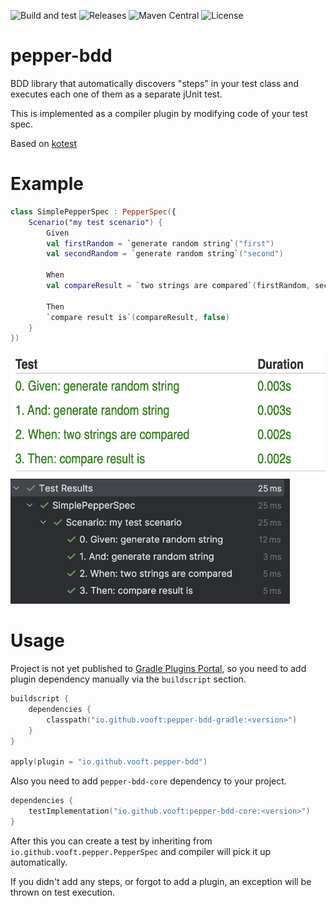 ![Build and test](https://github.com/vooft/pepper-bdd/actions/workflows/build.yml/badge.svg?branch=main)
![Releases](https://img.shields.io/github/v/release/vooft/pepper-bdd)
![Maven Central](https://img.shields.io/maven-central/v/io.github.vooft/pepper-bdd-core)
![License](https://img.shields.io/github/license/vooft/pepper-bdd)

# pepper-bdd
BDD library that automatically discovers "steps" in your test class and executes each one of them as a separate jUnit test.

This is implemented as a compiler plugin by modifying code of your test spec.

Based on [kotest](https://github.com/kotest/kotest)

# Example
```kotlin
class SimplePepperSpec : PepperSpec({
    Scenario("my test scenario") {
        Given
        val firstRandom = `generate random string`("first")
        val secondRandom = `generate random string`("second")

        When
        val compareResult = `two strings are compared`(firstRandom, secondRandom)

        Then
        `compare result is`(compareResult, false)
    }
})
```

<img src="docs/ordered-steps-report.png" height="200">
<img src="docs/ordered-steps-intellij.png" height="200">

# Usage
Project is not yet published to [Gradle Plugins Portal](https://plugins.gradle.org/), 
so you need to add plugin dependency manually via the `buildscript` section.

```kotlin
buildscript {
    dependencies {
        classpath("io.github.vooft:pepper-bdd-gradle:<version>")
    }
}

apply(plugin = "io.github.vooft.pepper-bdd")
```

Also you need to add `pepper-bdd-core` dependency to your project.

```kotlin
dependencies {
    testImplementation("io.github.vooft:pepper-bdd-core:<version>")
}
```

After this you can create a test by inheriting from `io.github.vooft.pepper.PepperSpec` and compiler will pick it up automatically.

If you didn't add any steps, or forgot to add a plugin, an exception will be thrown on test execution.
